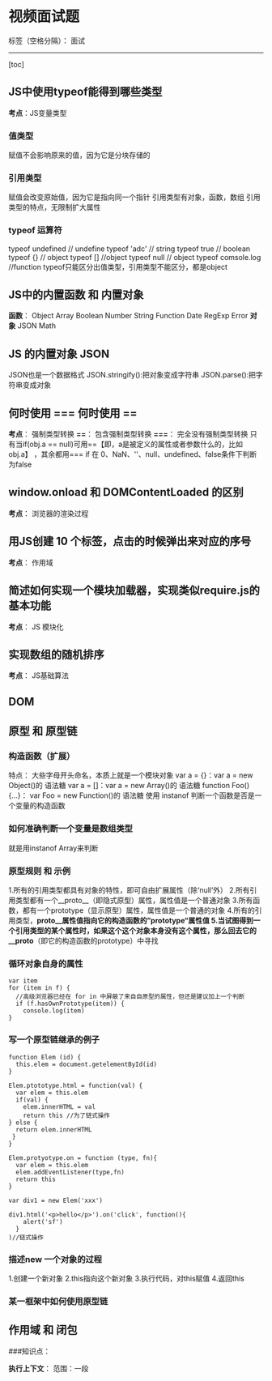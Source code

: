﻿# 视频面试题

标签（空格分隔）： 面试

---

[toc]
## JS中使用typeof能得到哪些类型
**考点**：JS变量类型

### 值类型
赋值不会影响原来的值，因为它是分块存储的
### 引用类型
赋值会改变原始值，因为它是指向同一个指针
引用类型有对象，函数，数组
引用类型的特点，无限制扩大属性
### typeof 运算符
typeof undefined // undefine
typeof 'adc' // string
typeof true // boolean
typeof {} // object
typeof [] //object
typeof null // object
typeof comsole.log //function
typeof只能区分出值类型，引用类型不能区分，都是object

## JS中的内置函数 和 内置对象
**函数**：
Object
Array
Boolean
Number
String
Function
Date
RegExp
Error
**对象**
JSON
Math

## JS 的内置对象 JSON
JSON也是一个数据格式
JSON.stringify():把对象变成字符串
JSON.parse():把字符串变成对象

## 何时使用 === 何时使用 ==
**考点**： 强制类型转换
**==**： 包含强制类型转换
**===**： 完全没有强制类型转换
只有当if(obj.a == null)可用==【即，a是被定义的属性或者参数什么的，比如obj.a】 ，其余都用===
if 在 0、NaN、''、null、undefined、false条件下判断为false

## window.onload 和 DOMContentLoaded 的区别
**考点**： 浏览器的渲染过程

## 用JS创建 10 个<a>标签，点击的时候弹出来对应的序号
**考点**： 作用域

## 简述如何实现一个模块加载器，实现类似require.js的基本功能
**考点**： JS 模块化

## 实现数组的随机排序
**考点**： JS基础算法

## DOM

## 原型 和 原型链
### 构造函数（扩展）
特点： 大些字母开头命名，本质上就是一个模块对象
var a = {}：var a = new Object()的 语法糖 
var a = []：var a = new Array()的 语法糖
function Foo(){...}： var Foo = new Function()的 语法糖
使用 instanof 判断一个函数是否是一个变量的构造函数

### 如何准确判断一个变量是数组类型
就是用instanof Array来判断

### 原型规则 和 示例
1.所有的引用类型都具有对象的特性，即可自由扩展属性（除‘null’外）
2.所有引用类型都有一个__proto__（即隐式原型）属性，属性值是一个普通对象
3.所有函数，都有一个prototype（显示原型）属性，属性值是一个普通的对象
4.所有的引用类型，__proto__属性值指向它的构造函数的”prototype“属性值
5.当试图得到一个引用类型的某个属性时，如果这个这个对象本身没有这个属性，那么回去它的__proto__（即它的构造函数的prototype）中寻找

### 循环对象自身的属性

    var item
    for (item in f) {
      //高级浏览器已经在 for in 中屏蔽了来自自原型的属性，但还是建议加上一个判断
      if (f.hasOwnPrototype(item)) {
        console.log(item)
    }


### 写一个原型链继承的例子

    function Elem (id) {
      this.elem = document.getelementById(id)
    }
    
    Elem.ptototype.html = function(val) {
      var elem = this.elem
      if(val) {
        elem.innerHTML = val
        return this //为了链式操作
    } else {
      return elem.innerHTML
     }
    }
    
    Elem.protyotype.on = function (type, fn){
      var elem = this.elem
      elem.addEventListener(type,fn)
      return this
    }
    
    var div1 = new Elem('xxx')
    
    div1.html('<p>hello</p>').on('click', function(){
        alert('sf')
      } 
    )//链式操作



### 描述new 一个对象的过程
1.创建一个新对象
2.this指向这个新对象
3.执行代码，对this赋值
4.返回this

### 某一框架中如何使用原型链

## 作用域 和 闭包
###知识点：

 **执行上下文**：
 范围：一段<script>或者一个函数
 全局：针对一段<script>，在执行之前会先把变量定义、函数声明提出来
 函数：针对一个函数，在执行之前也会先把变量定义，函数声明、this、arguments提出来
 **this**：
 this是要在执行时确认的，定义时时无法确认的
 

 **作用域**
 没有块级作用域，即：
 

    if （true）{
         var num = 2
     }
     console.log(num)
     //如果在java等高级语言中，外面是不可以访问if中的num的，因为if是一个块但js可以
 **作用域链**
 即子作用域和父作用域行程的作用域链，父作用域是在函数定义时规定的，不是函数执行的时候规定的
 **闭包**
 使用场景：
 函数作为返回值
 

    function fn () {
         var  a = 100;
         return function () {
             console.log(a)  //a是自由变量，所以向父级寻找值
         }
     }
     var f1 = fn() //此时f1就是返回的函数
     var a = 200
     f1() //100
     
函数作为参数传递

    function F1() {
        var a = 100;
        return function () {
            console.log(a)
        }
    }
    
    var f1 = F1()
    
    function F2(fn) {
        var a = 200
        fn()//此时是执行fn，而父级作用域是声明时的
    } 
    F2() //100

### 说一下对变量提升的理解
1.变量定义
2.函数声明（声明和表达式的区别）
### 说明this 几种不同的使用场景
this使用场景：
 

> 作为构造函数执行
 作为对象属性执行
 作为普通函数执行
 call apply bind（bind必须是函数表达式的形式，函数声明不可以）
### 创建 10 个<a>标签，点击的时候弹出来对应的序号

    var i, a
    for (i=0;i<10;i++){
        (function(i){
            //函数作用域
            a = document.createElement('a')
            a.innerHTML = i + '<br/>'
            a.addEventListrner('click',function(){
                console.log(i)//自由变量，要去父级查值
            })
            document.body.qppendChild('a')
        })(i)//自执行函数只要定义之后，就会立即执行，不需要认为调用
    }

### 如何理解作用域
1.自由变量
2.作用域链，即自由变量的查找
2.闭包的两个场景
### 实际开发中闭包的应用

    //闭包实际应用中主要用于封装变量，收敛权限
    var isFirstLoad() {
        var _list = []
        return function() {
            if(_list.indexOf(id >= 0) {
                return false
            } else {
                _list.push(id)
                return true
            }
        }
    }
    //使用
    var firstLoad = isFirstLoad()
    firstLoad(10)//true
    firstLoad(10)//false
    //即在函数外边根本不可能修改list的值
    
## 异步和单线程
题目：
### 同步和异步的区别是什么
1.同步会阻塞代码执行，而异步不会
2.alert是同步，setTimeout是异步
### 一个关于setTimeout的笔试题
### 前端使用异步的场景有哪些
知识点：
**什么是异步**
**前端使用异步的场景**
1.定时任务：setTimeout，setInverval
2.网络请求：ajax请求，动态<img>加载
3.事件绑定：addEventListener ('click')
**异步和单线程**
执行异步代码时，会依次执行，当执行到以上三点异步代码时，将异步代码放一边，接着执行，执行完整段代码后，在将放在一边的异步代码拿来执
单线程就是一次只能做一件事

## 其他内容
### 题目：
**获取2017-06-10 格式的日期**

    function formatDate(dt){
        if (!dt) {
            dt = new Date()
        }
        var year = dt.getFullYear()
        var month = dt.getMonth() + 1
        var date = dt.getDate()
        if(month< 10) {
            month = '0' + month
        }
        if(date<10){
            date = '0' + date
        }
        return year + '-' + month  + '-' + data
    }
    var dt = new Date()
    var formatDate = formatDate(dt)
    console.log(formatDate)

**获取随机数，要求是长度一致的字符串格式**

    var random = Math.random()
    var random = random + '0000000000'
    var random = random.slice(1, 10)
    console.log(random)

**写一个能遍历对象和数组的通用forEach 函数**

    function forEach(obj,fn){
        var key
        if(obj instanceof Array){
        obj.forEach(function(item, index){
            console.log(index,item)
        })
        } else {
            for(key in obj){
                console.log(key,obj[key])
            }
        }
    }

### 知识点
**日期函数**
1.Date.now() //获取当前时间毫秒数
2.var dt = new Date() 
3.dt.getTime() //获取毫秒数
4.dt.getFullYear() //年
5.dt.getMonth() //月(0 - 11)
6.dt.getDate() //日（0 - 31）
7.dt.getHours() //小时（0 - 23）
8.dt.getMinute() //分钟（0 - 59）
9.dt.getSeconds() //秒（0 - 59）

**Math**
获取随机数Math.random（），返回0 - 1 之间的随机数

**数组API**
forEach 遍历所以元素
every 判断所有元素是否都符合条件
some 判断是否有至少一个元素符合条件
sort 排序
map 对元素重新组装，生成新数组
filter 过滤符合条件的元素

**对象API**
for in

## 从基础知识到JS-Wed-API
### DOM
**题目**：
1.DOM是哪种基本的数据结构
树
2.DOM操作的常用API有哪些
1.获取Dom节点，以及节点的prototype和Attribute
2.获取父节点，获取子节点
3.新增节点，删除节点
DOM节点的attr 和 property 有何区别
 前者是针对html标签属性的修改和获取，后者是针对js对象属性的修改和获取


**知识点**：
1.DOM本质
html是一种特殊xml
DOM可以理解为浏览器把拿到的html代码，结构化为一个浏览器能识别并且js可操作的一个模型
2.DOM节点操作
**获取DOM节点**
getElementById，querySelectorAll等
**prototype**
js对象上的属性
所有获取的元素都是对象，所以可以扩展属性，例如style，nodename
**Attribute**
getAttribute，setAttribute
获取的是html中的属性
3.DOM结构操作
**新增节点**
createElement（）后appendChild（）
**获取父元素**
parentElement
**获取子元素**
childNode（包含nodeType，nodeName）
**删除节点**
removeChild（）

 知识点
 ### BOM操作
 **题目**：
 如何检测浏览器的类型
 

    var ua = nvigator.userAgent
     var isChrom = ua.indexof('Chrom')
     console.log(isChrom)

 拆解url的各部分
 

    location.href
     location.protocol//'http','https'
     location.host//域名
     location.pathname//路径'/learn/199
     location.search//url中？后面的参数
     location.hash

 
 **粗体文本**
 navigator浏览器：
 var ua = navigator.userAgent浏览器特性
 screen屏幕：width屏幕大小
 location本地：
 location.href
 location.protocol//'http','https'
 location.host//域名
 location.pathname//路径'/learn/199
 location.search//url中？后面的参数
 location.hash
 history历史：
 history.back()//返回
 history.forward()//前进



